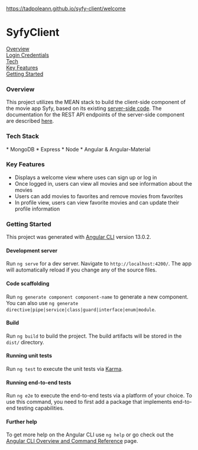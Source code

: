 https://tadpoleann.github.io/syfy-client/welcome

# SyfyClient

[Overview](#overview) <br/>
[Login Credentials](#login) <br/>
[Tech](#techStack) <br/>
[Key Features](#features) <br/>
[Getting Started](#gettingStarted) <br/>

<h3 id = "overview">Overview</h3>

This project utilizes the MEAN stack to build the client-side component of the movie app Syfy, based on its existing [server-side code](https://github.com/tadpoleann/syfy-api). The documentation for the REST API endpoints of the server-side component are described [here](https://nameless-atoll-42754.herokuapp.com/documentation.html).

<h3 id = "techStack">Tech Stack</h3>
* MongoDB
* Express
* Node
* Angular & Angular-Material

<h3 id = "features">Key Features</h3>

- Displays a welcome view where uses can sign up or log in
- Once logged in, users can view all movies and see information about the movies
- Users can add movies to favorites and remove movies from favorites
- In profile view, users can view favorite movies and can update their profile information

<h3 id = "gettingStarted"> Getting Started </h3>

This project was generated with [Angular CLI](https://github.com/angular/angular-cli) version 13.0.2.

#### Development server

Run `ng serve` for a dev server. Navigate to `http://localhost:4200/`. The app will automatically reload if you change any of the source files.

#### Code scaffolding

Run `ng generate component component-name` to generate a new component. You can also use `ng generate directive|pipe|service|class|guard|interface|enum|module`.

#### Build

Run `ng build` to build the project. The build artifacts will be stored in the `dist/` directory.

#### Running unit tests

Run `ng test` to execute the unit tests via [Karma](https://karma-runner.github.io).

#### Running end-to-end tests

Run `ng e2e` to execute the end-to-end tests via a platform of your choice. To use this command, you need to first add a package that implements end-to-end testing capabilities.

#### Further help

To get more help on the Angular CLI use `ng help` or go check out the [Angular CLI Overview and Command Reference](https://angular.io/cli) page.
